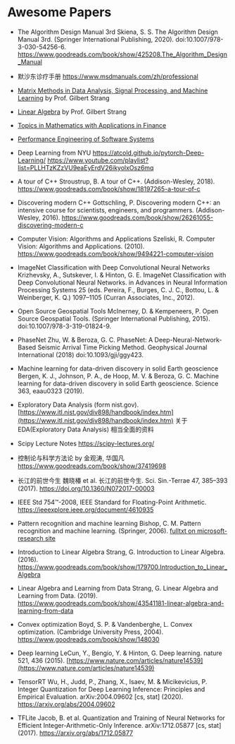 # Awesome Papers

- The Algorithm Design Manual 3rd
  Skiena, S. S. The Algorithm Design Manual 3rd. (Springer International Publishing, 2020). doi:10.1007/978-3-030-54256-6.
  https://www.goodreads.com/book/show/425208.The_Algorithm_Design_Manual

- 默沙东诊疗手册
  https://www.msdmanuals.com/zh/professional

- [Matrix Methods in Data Analysis, Signal Processing, and Machine Learning](https://ocw.mit.edu/courses/mathematics/18-065-matrix-methods-in-data-analysis-signal-processing-and-machine-learning-spring-2018)
  by Prof. Gilbert Strang

- [Linear Algebra](https://ocw.mit.edu/courses/mathematics/18-06sc-linear-algebra-fall-2011)
  by Prof. Gilbert Strang

- [Topics in Mathematics with Applications in Finance](https://ocw.mit.edu/courses/mathematics/18-s096-topics-in-mathematics-with-applications-in-finance-fall-2013)

- [Performance Engineering of Software Systems](https://ocw.mit.edu/courses/electrical-engineering-and-computer-science/6-172-performance-engineering-of-software-systems-fall-2018)

- Deep Learning from NYU
  https://atcold.github.io/pytorch-Deep-Learning/
  https://www.youtube.com/playlist?list=PLLHTzKZzVU9eaEyErdV26ikyolxOsz6mq

- A tour of C++
  Stroustrup, B. A tour of C++. (Addison-Wesley, 2018).
  https://www.goodreads.com/book/show/18197265-a-tour-of-c

- Discovering modern C++
  Gottschling, P. Discovering modern C++: an intensive course for scientists, engineers, and programmers. (Addison-Wesley, 2016).
  https://www.goodreads.com/book/show/26261055-discovering-modern-c

- Computer Vision: Algorithms and Applications
  Szeliski, R. Computer Vision: Algorithms and Applications. (2010).
  https://www.goodreads.com/book/show/9494221-computer-vision

- ImageNet Classification with Deep Convolutional Neural Networks
  Krizhevsky, A., Sutskever, I. & Hinton, G. E. ImageNet Classification with Deep Convolutional Neural Networks. in Advances in Neural Information Processing Systems 25 (eds. Pereira, F., Burges, C. J. C., Bottou, L. & Weinberger, K. Q.) 1097–1105 (Curran Associates, Inc., 2012).

- Open Source Geospatial Tools
  McInerney, D. & Kempeneers, P. Open Source Geospatial Tools. (Springer International Publishing, 2015). doi:10.1007/978-3-319-01824-9.

- PhaseNet
  Zhu, W. & Beroza, G. C. PhaseNet: A Deep-Neural-Network-Based Seismic Arrival Time Picking Method. Geophysical Journal International (2018) doi:10.1093/gji/ggy423.

- Machine learning for data-driven discovery in solid Earth geoscience
  Bergen, K. J., Johnson, P. A., de Hoop, M. V. & Beroza, G. C. Machine learning for data-driven discovery in solid Earth geoscience. Science 363, eaau0323 (2019).

- Exploratory Data Analysis (form nist.gov).
  [https://www.itl.nist.gov/div898/handbook/index.htm](https://www.itl.nist.gov/div898/handbook/index.htm)
  关于 EDA(Exploratory Data Analysis) 相当全面的资料

- Scipy Lecture Notes
  https://scipy-lectures.org/

- 控制论与科学方法论 by 金观涛, 华国凡
  https://www.goodreads.com/book/show/37419698

- 长江的前世今生
  魏晓椿 et al. 长江的前世今生. Sci. Sin.-Terrae 47, 385–393 (2017).
  https://doi.org/10.1360/N072017-00003

- IEEE Std 754™-2008, IEEE Standard for Floating-Point Arithmetic.
  https://ieeexplore.ieee.org/document/4610935

- Pattern recognition and machine learning
  Bishop, C. M. Pattern recognition and machine learning. (Springer, 2006).
  [fulltxt on microsoft-research site](https://www.microsoft.com/en-us/research/publication/pattern-recognition-machine-learning/)

- Introduction to Linear Algebra
  Strang, G. Introduction to Linear Algebra. (2016).
  https://www.goodreads.com/book/show/179700.Introduction_to_Linear_Algebra

- Linear Algebra and Learning from Data
  Strang, G. Linear Algebra and Learning from Data. (2019).
  https://www.goodreads.com/book/show/43541181-linear-algebra-and-learning-from-data

- Convex optimization
  Boyd, S. P. & Vandenberghe, L. Convex optimization. (Cambridge University Press, 2004).
  https://www.goodreads.com/book/show/148030

- Deep learning
  LeCun, Y., Bengio, Y. & Hinton, G. Deep learning. nature 521, 436 (2015).
  [https://www.nature.com/articles/nature14539](https://www.nature.com/articles/nature14539)

- TensorRT
  Wu, H., Judd, P., Zhang, X., Isaev, M. & Micikevicius, P. Integer Quantization for Deep Learning Inference: Principles and Empirical Evaluation. arXiv:2004.09602 [cs, stat] (2020).
  https://arxiv.org/abs/2004.09602

- TFLite
  Jacob, B. et al. Quantization and Training of Neural Networks for Efficient Integer-Arithmetic-Only Inference. arXiv:1712.05877 [cs, stat] (2017).
  https://arxiv.org/abs/1712.05877
